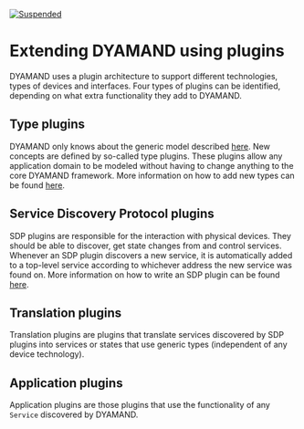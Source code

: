 [![Suspended](https://img.shields.io/badge/status-mergeWithWhatIsDYAMAND-red)](https://www.repostatus.org/#suspended)

# Extending DYAMAND using plugins

DYAMAND uses a plugin architecture to support different technologies, types of devices and interfaces. Four types of plugins can be identified, depending on what extra functionality they add to DYAMAND. 

## Type plugins

DYAMAND only knows about the generic model described [here](../model). New concepts are defined by so-called type plugins. These plugins allow any application domain to be modeled without having to change anything to the core DYAMAND framework. More information on how to add new types can be found [here](../../plugins/prototypes).

## Service Discovery Protocol plugins

SDP plugins are responsible for the interaction with physical devices. They should be able to discover, get state changes from and control services. Whenever an SDP plugin discovers a new service, it is automatically added to a top-level service according to whichever address the new service was found on. More information on how to write an SDP plugin can be found [here](../../plugins/discovery).

## Translation plugins

Translation plugins are plugins that translate services discovered by SDP plugins into services or states that use generic types (independent of any device technology).

## Application plugins

Application plugins are those plugins that use the functionality of any ```Service``` discovered by DYAMAND.
